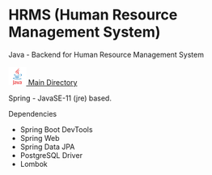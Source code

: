 # HRMS (Human Resource Management System)
Java - Backend for Human Resource Management System
<br><br>
<a href="https://github.com/ibrahimhalil-isik/HRMSProject_Backend/tree/master/hrms/src/main/java/kodlamaio/hrms"> <img width="35" height="35" src="https://raw.githubusercontent.com/devicons/devicon/master/icons/java/java-original-wordmark.svg"> Main Directory </a>
<br>

Spring - JavaSE-11 (jre) based.

Dependencies
- Spring Boot DevTools
- Spring Web
- Spring Data JPA
- PostgreSQL Driver
- Lombok